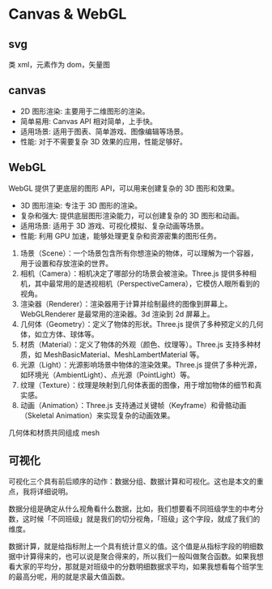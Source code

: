 # Canvas & WebGL

## svg

类 xml，元素作为 dom，矢量图

## canvas

- 2D 图形渲染: 主要用于二维图形的渲染。
- 简单易用: Canvas API 相对简单，上手快。
- 适用场景: 适用于图表、简单游戏、图像编辑等场景。
- 性能: 对于不需要复杂 3D 效果的应用，性能足够好。

## WebGL

WebGL 提供了更底层的图形 API，可以用来创建复杂的 3D 图形和效果。

- 3D 图形渲染: 专注于 3D 图形的渲染。
- 复杂和强大: 提供底层图形渲染能力，可以创建复杂的 3D 图形和动画。
- 适用场景: 适用于 3D 游戏、可视化模拟、复杂动画等场景。
- 性能: 利用 GPU 加速，能够处理更复杂和资源密集的图形任务。

1. 场景（Scene）：一个场景包含所有你想渲染的物体，可以理解为一个容器，用于设置和存放渲染的世界。
2. 相机（Camera）：相机决定了哪部分的场景会被渲染。Three.js 提供多种相机，其中最常用的是透视相机（PerspectiveCamera），它模仿人眼所看到的视角。
3. 渲染器（Renderer）：渲染器用于计算并绘制最终的图像到屏幕上。WebGLRenderer 是最常用的渲染器。3d 渲染到 2d 屏幕上。
4. 几何体（Geometry）：定义了物体的形状。Three.js 提供了多种预定义的几何体，如立方体、球体等。
5. 材质（Material）：定义了物体的外观（颜色、纹理等）。Three.js 支持多种材质，如 MeshBasicMaterial、MeshLambertMaterial 等。
6. 光源（Light）：光源影响场景中物体的渲染效果。Three.js 提供了多种光源，如环境光（AmbientLight）、点光源（PointLight）等。
7. 纹理（Texture）：纹理是映射到几何体表面的图像，用于增加物体的细节和真实感。
8. 动画（Animation）：Three.js 支持通过关键帧（Keyframe）和骨骼动画（Skeletal Animation）来实现复杂的动画效果。

几何体和材质共同组成 mesh

## 可视化

可视化三个具有前后顺序的动作：数据分组、数据计算和可视化。这也是本文的重点，我将详细说明。

数据分组是确定从什么视⻆看什么数据，比如，我们想要看不同班级学生的中考分数，这时候「不同班级」就是我们的切分视⻆，「班级」这个字段，就成了我们的维度。

数据计算，就是给指标附上一个具有统计意义的值。这个值是从指标字段的明细数据中计算得来的，也可以说是聚合得来的，所以我们一般叫做聚合函数。如果我想看大家的平均分，那就是对班级中的分数明细数据求平均，如果我想看每个班学生的最高分呢，用的就是求最大值函数。
